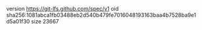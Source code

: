 version https://git-lfs.github.com/spec/v1
oid sha256:1081abca1fb03488eb2d540b479fe7016048193163baa4b7528ba9e1d5a01f30
size 23667
